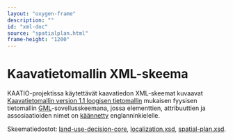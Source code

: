 ```yaml
---
layout: "oxygen-frame"
description: ""
id: "xml-doc"
source: "spatialplan.html"
frame-height: "1200"
---
```

# Kaavatietomallin XML-skeema

KAATIO-projektissa käytettävät kaavatiedon XML-skeemat kuvaavat [Kaavatietomallin version 1.1 loogisen tietomallin](/kaavatiedot/v1.1/) mukaisen fyysisen tietomallin [GML](https://www.ogc.org/standards/gml)-sovellusskeemana, jossa elementtien, attribuuttien ja assosiaatioiden nimet on [käännetty](../../kaannos.md) englanninkielelle.

Skeematiedostot: [land-use-decision-core](../land-use-decision-core.xsd), [localization.xsd](../localization.xsd), [spatial-plan.xsd](../spatialplan.xsd).